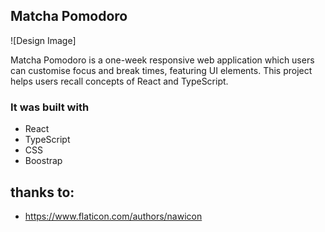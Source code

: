 ## Matcha Pomodoro

![Design Image]

Matcha Pomodoro is a one-week responsive web application which users can customise focus and break times, featuring UI elements. This project helps users recall concepts of React and TypeScript.

### It was built with
* React
* TypeScript
* CSS
* Boostrap

## thanks to:
- https://www.flaticon.com/authors/nawicon
